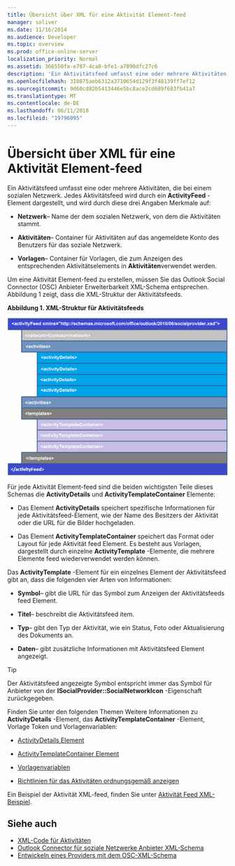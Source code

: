 ```yaml
---
title: Übersicht über XML für eine Aktivität Element-feed
manager: soliver
ms.date: 11/16/2014
ms.audience: Developer
ms.topic: overview
ms.prod: office-online-server
localization_priority: Normal
ms.assetid: 366550fa-e787-4ca0-bfe1-a7890dfc27c6
description: 'Ein Aktivitätsfeed umfasst eine oder mehrere Aktivitäten, die bei einem sozialen Netzwerk. Jedes Aktivitätsfeed wird durch ein ActivityFeed-Element dargestellt, und wird durch diese drei Angaben Merkmale auf:'
ms.openlocfilehash: 318875aeb6312a3710654d129f3f48139ff7ef12
ms.sourcegitcommit: 9d60cd82b5413446e5bc8ace2cd689f683fb41a7
ms.translationtype: MT
ms.contentlocale: de-DE
ms.lasthandoff: 06/11/2018
ms.locfileid: "19796095"
---
```

# <a name="overview-of-xml-for-an-activity-feed-item"></a>Übersicht über XML für eine Aktivität Element-feed

Ein Aktivitätsfeed umfasst eine oder mehrere Aktivitäten, die bei einem sozialen Netzwerk. Jedes Aktivitätsfeed wird durch ein **ActivityFeed** -Element dargestellt, und wird durch diese drei Angaben Merkmale auf: 
  
- **Netzwerk**– Name der dem sozialen Netzwerk, von dem die Aktivitäten stammt.
    
- **Aktivitäten**– Container für Aktivitäten auf das angemeldete Konto des Benutzers für das soziale Netzwerk.
    
- **Vorlagen**– Container für Vorlagen, die zum Anzeigen des entsprechenden Aktivitätselements in **Aktivitäten**verwendet werden.
    
Um eine Aktivität Element-feed zu erstellen, müssen Sie das Outlook Social Connector (OSC) Anbieter Erweiterbarkeit XML-Schema entsprechen. Abbildung 1 zeigt, dass die XML-Struktur der Aktivitätsfeeds.
  
**Abbildung 1. XML-Struktur für Aktivitätsfeeds**

![Aktivitäts-XML-Struktur](media/odc_ol14_ta_OSC_Fig06.gif)
  
Für jede Aktivität Element-feed sind die beiden wichtigsten Teile dieses Schemas die **ActivityDetails** und **ActivityTemplateContainer** Elemente: 
  
- Das Element **ActivityDetails** speichert spezifische Informationen für jede Aktivitätsfeed-Element, wie der Name des Besitzers der Aktivität oder die URL für die Bilder hochgeladen. 
    
- Das Element **ActivityTemplateContainer** speichert das Format oder Layout für jede Aktivität feed Element. Es besteht aus Vorlagen, dargestellt durch einzelne **ActivityTemplate** -Elemente, die mehrere Elemente feed wiederverwendet werden können. 
    
Das **ActivityTemplate** -Element für ein einzelnes Element der Aktivitätsfeed gibt an, dass die folgenden vier Arten von Informationen: 
  
- **Symbol**– gibt die URL für das Symbol zum Anzeigen der Aktivitätsfeeds feed Element.
    
- **Titel**– beschreibt die Aktivitätsfeed item.
    
- **Typ**– gibt den Typ der Aktivität, wie ein Status, Foto oder Aktualisierung des Dokuments an.
    
- **Daten**– gibt zusätzliche Informationen mit Aktivitätsfeed Element angezeigt.
    
> [!TIP]
> Der Aktivitätsfeed angezeigte Symbol entspricht immer das Symbol für Anbieter von der **ISocialProvider::SocialNetworkIcon** -Eigenschaft zurückgegeben. 
  
Finden Sie unter den folgenden Themen Weitere Informationen zu **ActivityDetails** -Element, das **ActivityTemplateContainer** -Element, Vorlage Token und Vorlagenvariablen: 
  
- [ActivityDetails Element](activitydetails-element.md)
    
- [ActivityTemplateContainer Element](activitytemplatecontainer-element.md)
    
- [Vorlagenvariablen](template-variables.md)
    
- [Richtlinien für das Aktivitäten ordnungsgemäß anzeigen](guidelines-for-properly-displaying-activities.md)
    
Ein Beispiel der Aktivität XML-feed, finden Sie unter [Aktivität Feed XML-Beispiel](activity-feed-xml-example.md).
  
## <a name="see-also"></a>Siehe auch

- [XML-Code für Aktivitäten](xml-for-activities.md) 
- [Outlook Connector für soziale Netzwerke Anbieter XML-Schema](outlook-social-connector-provider-xml-schema.md)
- [Entwickeln eines Providers mit dem OSC-XML-Schema](developing-a-provider-with-the-osc-xml-schema.md)

